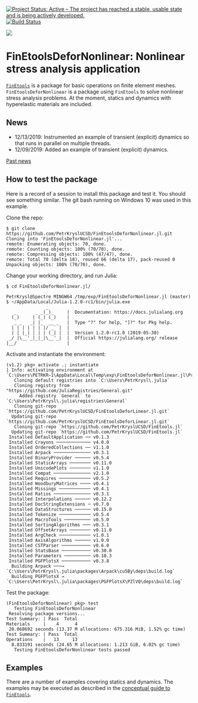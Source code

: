 [![Project Status: Active – The project has reached a stable, usable state and is being actively developed.](http://www.repostatus.org/badges/latest/active.svg)](http://www.repostatus.org/#active)
[![Build Status](https://travis-ci.com/PetrKryslUCSD/FinEtoolsDeforNonlinear.jl.svg?branch=master)](https://travis-ci.com/PetrKryslUCSD/FinEtoolsDeforNonlinear.jl)

[![][docs-latest-img]][docs-latest-url]

[docs-latest-img]: https://img.shields.io/badge/docs-latest-blue.svg
[docs-latest-url]: http://petrkryslucsd.github.io/FinEtoolsDeforNonlinear.jl/latest/

# FinEtoolsDeforNonlinear: Nonlinear stress analysis application

[`FinEtools`](https://github.com/PetrKryslUCSD/FinEtools.jl.git) is a package
for basic operations on finite element meshes. `FinEtoolsDeforNonlinear` is a
package using `FinEtools` to solve nonlinear stress analysis problems. At the
moment,  statics and dynamics with hyperelastic materials are included.

## News

- 12/13/2019: Instrumented an example of transient (explicit) dynamics so that runs in parallel on multiple threads.
- 12/09/2019: Added an example of transient (explicit) dynamics.

[Past news](oldnews.md)

## How to test the package

Here is a record of a session to install this package and test it. You should
see something similar. The git bash running on Windows 10 was used in this
example.

Clone the repo:
```
$ git clone https://github.com/PetrKryslUCSD/FinEtoolsDeforNonlinear.jl.git
Cloning into 'FinEtoolsDeforNonlinear.jl'...
remote: Enumerating objects: 70, done.
remote: Counting objects: 100% (70/70), done.
remote: Compressing objects: 100% (47/47), done.
remote: Total 70 (delta 18), reused 66 (delta 17), pack-reused 0
Unpacking objects: 100% (70/70), done.
```
Change your working directory, and run Julia:
```
$ cd FinEtoolsDeforNonlinear.jl/

PetrKrysl@Spectre MINGW64 /tmp/exp/FinEtoolsDeforNonlinear.jl (master)
$ ~/AppData/Local/Julia-1.2.0-rc1/bin/julia.exe
               _
   _       _ _(_)_     |  Documentation: https://docs.julialang.org
  (_)     | (_) (_)    |
   _ _   _| |_  __ _   |  Type "?" for help, "]?" for Pkg help.
  | | | | | | |/ _` |  |
  | | |_| | | | (_| |  |  Version 1.2.0-rc1.0 (2019-05-30)
 _/ |\__'_|_|_|\__'_|  |  Official https://julialang.org/ release
|__/                   |
```
Activate and instantiate the environment:
```
(v1.2) pkg> activate .; instantiate
[ Info: activating environment at `C:\Users\PETRKR~1\AppData\Local\Temp\exp\FinEtoolsDeforNonlinear.jl\Project.toml`.
   Cloning default registries into `C:\Users\PetrKrysl\.julia`
   Cloning registry from "https://github.com/JuliaRegistries/General.git"
     Added registry `General` to `C:\Users\PetrKrysl\.julia\registries\General`
   Cloning git-repo `https://github.com/PetrKryslUCSD/FinEtoolsDeforLinear.jl.git`
  Updating git-repo `https://github.com/PetrKryslUCSD/FinEtoolsDeforLinear.jl.git`
   Cloning git-repo `https://github.com/PetrKryslUCSD/FinEtools.jl`
  Updating git-repo `https://github.com/PetrKryslUCSD/FinEtools.jl`
 Installed DefaultApplication ── v0.1.3
 Installed Crayons ───────────── v4.0.0
 Installed OrderedCollections ── v1.1.0
 Installed Arpack ────────────── v0.3.1
 Installed BinaryProvider ────── v0.5.4
 Installed StaticArrays ──────── v0.11.0
 Installed UnicodePlots ──────── v1.1.0
 Installed Compat ────────────── v2.1.0
 Installed Requires ──────────── v0.5.2
 Installed WoodburyMatrices ──── v0.4.1
 Installed Missings ──────────── v0.4.1
 Installed Ratios ────────────── v0.3.1
 Installed Interpolations ────── v0.12.2
 Installed DocStringExtensions ─ v0.7.0
 Installed DataStructures ────── v0.15.0
 Installed Tokenize ──────────── v0.5.4
 Installed MacroTools ────────── v0.5.0
 Installed SortingAlgorithms ─── v0.3.1
 Installed OffsetArrays ──────── v0.11.0
 Installed ArgCheck ──────────── v1.0.1
 Installed AxisAlgorithms ────── v1.0.0
 Installed CSTParser ─────────── v0.6.0
 Installed StatsBase ─────────── v0.30.0
 Installed Parameters ────────── v0.10.3
 Installed PGFPlotsX ─────────── v0.3.8
  Building Arpack ───→ `C:\Users\PetrKrysl\.julia\packages\Arpack\cu5By\deps\build.log`
  Building PGFPlotsX → `C:\Users\PetrKrysl\.julia\packages\PGFPlotsX\PZlVQ\deps\build.log`
```
Test the package:
```
(FinEtoolsDeforNonlinear) pkg> test
   Testing FinEtoolsDeforNonlinear
 Resolving package versions...
Test Summary: | Pass  Total
Materials     |    4      4
 20.068692 seconds (13.37 M allocations: 675.316 MiB, 1.52% gc time)
Test Summary: | Pass  Total
Operations    |   13     13
  8.833191 seconds (24.65 M allocations: 1.213 GiB, 6.02% gc time)
   Testing FinEtoolsDeforNonlinear tests passed
```

## Examples


There are a number of examples covering statics and dynamics. The examples may
be executed as described in the  [conceptual guide to
`FinEtools`](https://petrkryslucsd.github.io/FinEtools.jl/latest).
